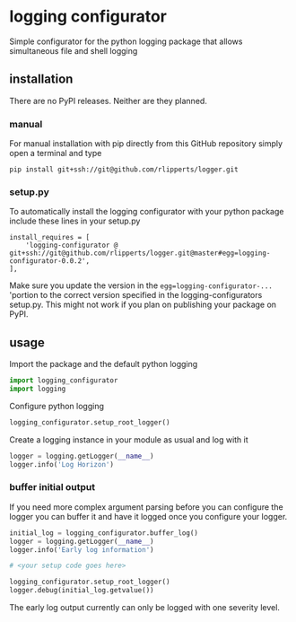 # logging configurator
Simple configurator for the python logging package that allows simultaneous file and shell logging

## installation
There are no PyPI releases. Neither are they planned.

### manual
For manual installation with pip directly from this GitHub repository simply open a terminal and type
```
pip install git+ssh://git@github.com/rlipperts/logger.git
```

### setup.py
To automatically install the logging configurator with your python package include these lines in your setup.py
```
install_requires = [
    'logging-configurator @ git+ssh://git@github.com/rlipperts/logger.git@master#egg=logging-configurator-0.0.2',
],
```
Make sure you update the version in the `egg=logging-configurator-...` 'portion to the correct version specified in the logging-configurators setup.py. This might not work if you plan on publishing your package on PyPI.

## usage

Import the package and the default python logging
```python
import logging_configurator
import logging
```

Configure python logging
```python
logging_configurator.setup_root_logger()
```

Create a logging instance in your module as usual and log with it
```python
logger = logging.getLogger(__name__)
logger.info('Log Horizon')
```

### buffer initial output
If you need more complex argument parsing before you can configure the logger you can buffer it and have it logged once you configure your logger.

```python
initial_log = logging_configurator.buffer_log()
logger = logging.getLogger(__name__)
logger.info('Early log information')

# <your setup code goes here>

logging_configurator.setup_root_logger()
logger.debug(initial_log.getvalue())
```
The early log output currently can only be logged with one severity level.
